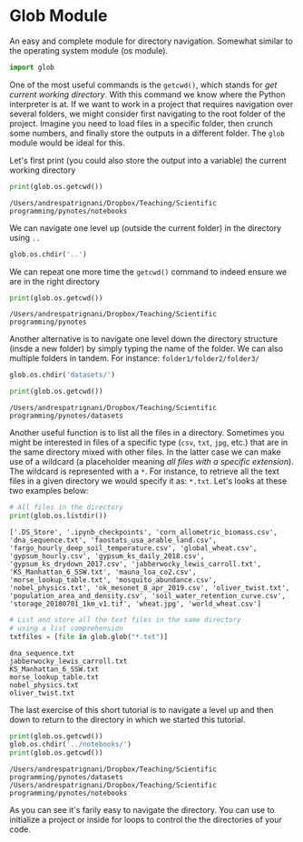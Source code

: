 # Glob Module

An easy and complete module for directory navigation. Somewhat similar to the operating system module (os module).


```python
import glob
```

One of the most useful commands is the `getcwd()`, which stands for *get current working directory*. With this command we know where the Python interpreter is at. If we want to work in a project that requires navigation over several folders, we might consider first navigating to the root folder of the project. Imagine you need to load files in a specific folder, then crunch some numbers, and finally store the outputs in a different folder. The `glob` module would be ideal for this.

Let's first print (you could also store the output into a variable) the current working directory


```python
print(glob.os.getcwd())
```

    /Users/andrespatrignani/Dropbox/Teaching/Scientific programming/pynotes/notebooks


We can navigate one level up (outside the current folder) in the directory using `..`


```python
glob.os.chdir('..')
```

We can repeat one more time the `getcwd()` command to indeed ensure we are in the right directory


```python
print(glob.os.getcwd())
```

    /Users/andrespatrignani/Dropbox/Teaching/Scientific programming/pynotes


Another alternative is to navigate one level down the directory structure (insde a new folder) by simply typing the name of the folder. We can also multiple folders in tandem. For instance: `folder1/folder2/folder3/`


```python
glob.os.chdir('datasets/')
```


```python
print(glob.os.getcwd())
```

    /Users/andrespatrignani/Dropbox/Teaching/Scientific programming/pynotes/datasets


Another useful function is to list all the files in a directory. Sometimes you might be interested in files of a specific type (`csv`, `txt`, `jpg`, etc.) that are in the same directory mixed with other files. In the latter case we can make use of a wildcard (a placeholder meaning *all files with a specific extension*). The wildcard is represented with a `*`. For instance, to retrieve all the text files in a given directory we would specify it as: `*.txt`. Let's looks at these two examples below:


```python
# All files in the directory
print(glob.os.listdir())
```

    ['.DS_Store', '.ipynb_checkpoints', 'corn_allometric_biomass.csv', 'dna_sequence.txt', 'faostats_usa_arable_land.csv', 'fargo_hourly_deep_soil_temperature.csv', 'global_wheat.csv', 'gypsum_hourly.csv', 'gypsum_ks_daily_2018.csv', 'gypsum_ks_drydown_2017.csv', 'jabberwocky_lewis_carroll.txt', 'KS_Manhattan_6_SSW.txt', 'mauna_loa_co2.csv', 'morse_lookup_table.txt', 'mosquito_abundance.csv', 'nobel_physics.txt', 'ok_mesonet_8_apr_2019.csv', 'oliver_twist.txt', 'population_area_and_density.csv', 'soil_water_retention_curve.csv', 'storage_20180701_1km_v1.tif', 'wheat.jpg', 'world_wheat.csv']



```python
# List and store all the text files in the same directory
# using a list comprehension
txtfiles = [file in glob.glob("*.txt")]

```

    dna_sequence.txt
    jabberwocky_lewis_carroll.txt
    KS_Manhattan_6_SSW.txt
    morse_lookup_table.txt
    nobel_physics.txt
    oliver_twist.txt


The last exercise of this short tutorial is to navigate a level up and then down to return to the directory in which we started this tutorial.


```python
print(glob.os.getcwd())
glob.os.chdir('../notebooks/')
print(glob.os.getcwd())
```

    /Users/andrespatrignani/Dropbox/Teaching/Scientific programming/pynotes/datasets
    /Users/andrespatrignani/Dropbox/Teaching/Scientific programming/pynotes/notebooks


 As you can see it's farily easy to navigate the directory. You can use to initialize a project or inside for loops to control the the directories of your code.
